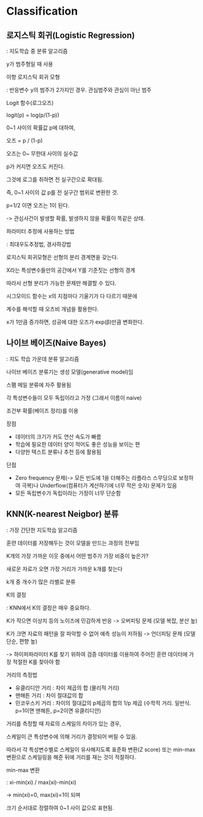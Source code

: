 # Classification



## 로지스틱 회귀(Logistic Regression)

: 지도학습 중 분류 알고리즘

y가 범주형일 때 사용



이항 로지스틱 회귀 모형

: 반응변수 y의 범주가 2가지인 경우. 관심범주와 관심이 아닌 범주



Logit 함수(로그오즈)

logit(p) = log(p/(1-p))



0~1 사이의 확률값 p에 대하여,

오즈 = p / (1-p)

오즈는 0~ 무한대 사이의 실수값

p가 커지면 오즈도 커진다.

그것에 로그를 취하면 전 실구간으로 확대됨.



즉, 0~1 사이의 값 p를 전 실구간 범위로 변환한 것.



p=1/2 이면 오즈는 1이 된다.

-> 관심사건이 발생할 확률, 발생하지 않을 확률이 똑같은 상태.



파라미터 추정에 사용하는 방법

: 최대우도추정법, 경사하강법



로지스틱 회귀모형은 선형의 분리 경계면을 갖는다.

X라는 특성변수들만의 공간에서 Y를 기준짓는 선형의 경계

따라서 선형 분리가 가능한 문제만 해결할 수 있다.



시그모이드 함수는 x의 지점마다 기울기가 다 다르기 때문에

계수를 해석할 때 오즈비 개념을 활용한다.

x가 1만큼 증가하면, 성공에 대한 오즈가 exp(β)만큼 변화한다.



## 나이브 베이즈(Naive Bayes)

: 지도 학습 가운데 분류 알고리즘

나이브 베이즈 분류기는 생성 모델(generative model)임

스팸 메일 분류에 자주 활용됨



각 특성변수들이 모두 독립이라고 가정 (그래서 이름이 naive)



조건부 확률(베이즈 정리)를 이용



장점

- 데이터의 크기가 커도 연산 속도가 빠름
- 학습에 필요한 데이터 양이 적어도 좋은 성능을 보이는 편
- 다양한 텍스트 분류나 추천 등에 활용됨



단점

- Zero frequency 문제(-> 모든 빈도에 1을 더해주는 라플라스 스무딩으로 보정하여 극복)나 Underflow(컴퓨터가 계산하기에 너무 작은 숫자) 문제가 있음
- 모든 독립변수가 독립이라는 가정이 너무 단순함



## KNN(K-nearest Neigbor) 분류

: 가장 간단한 지도학습 알고리즘

훈련 데이터를 저장해두는 것이 모델을 만드는 과정의 전부임

K개의 가장 가까운 이웃 중에서 어떤 범주가 가장 비중이 높은가?



새로운 자료가 오면 가장 거리가 가까운 k개를 찾는다

k개 중 개수가 많은 라벨로 분류



K의 결정

: KNN에서 K의 결정은 매우 중요하다.

K가 작으면 이상치 등의 노이즈에 민감하게 반응 -> 오버피팅 문제 (모델 복잡, 분산 높)

K가 크면 자료의 패턴을 잘 파악할 수 없어 예측 성능이 저하됨 -> 언더피팅 문제 (모델 단순, 편향 높)

-> 하이퍼파라미터 K를 찾기 위하여 검증 데이터를 이용하여 주어진 훈련 데이터에 가장 적절한 K를 찾아야 함



거리의 측정법

- 유클리디안 거리 : 차이 제곱의 합 (물리적 거리)
- 맨해튼 거리 : 차이 절대값의 합
- 민코우스키 거리 : 차이의 절대값의 p제곱의 합의 1/p 제곱 (수학적 거리. 일반식. p=1이면 맨해튼, p=2이면 유클리디안)



거리를 측정할 때 자료의 스케일의 차이가 있는 경우,

스케일이 큰 특성변수에 의해 거리가 결정되어 버릴 수 있음.

따라서 각 특성변수별로 스케일이 유사해지도록 표준화 변환(Z score) 또는 min-max 변환으로 스케일링을 해준 뒤에 거리를 재는 것이 적절하다.



min-max 변환

: xi-min(xi) / max(xi)-min(xi)

-> min(xi)=0, max(xi)=1이 되며

크기 순서대로 정렬하여 0~1 사이 값으로 표현됨.


